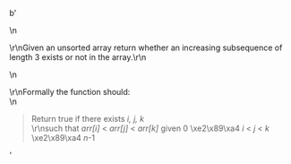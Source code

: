 b'<div class="question-description">\n<p><p>\r\nGiven an unsorted array return whether an increasing subsequence of length 3 exists or not in the array.\r\n</p>\n<p>\r\nFormally the function should:<br/>\n<blockquote>Return true if there exists <i>i, j, k </i> <br/>\r\nsuch that <i>arr[i]</i> &lt; <i>arr[j]</i> &lt; <i>arr[k]</i> given 0 \xe2\x89\xa4 <i>i</i> &lt; <i>j</i> &lt; <i>k</i> \xe2\x89\xa4 <i>n</i>-1 </blockquote></p></p></div>'